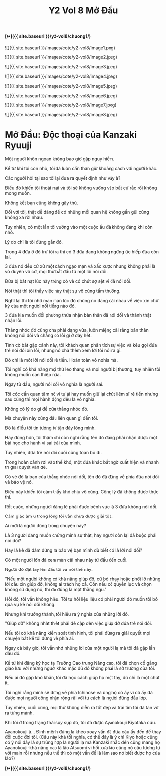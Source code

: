 ﻿---
layout: post
title: Y2 Vol 8 Mở Đầu
permalink: /y2-vol8/modau/
---

**[⏩]({{ site.baseurl }}/y2-vol8/chuong1/)**

![]({{ site.baseurl }}/images/cote/y2-vol8/image1.png)

![]({{ site.baseurl }}/images/cote/y2-vol8/image2.jpeg)

![]({{ site.baseurl }}/images/cote/y2-vol8/image3.jpeg)

![]({{ site.baseurl }}/images/cote/y2-vol8/image4.jpeg)

![]({{ site.baseurl }}/images/cote/y2-vol8/image5.jpeg)

![]({{ site.baseurl }}/images/cote/y2-vol8/image6.jpeg)

![]({{ site.baseurl }}/images/cote/y2-vol8/image7.jpeg)

![]({{ site.baseurl }}/images/cote/y2-vol8/image8.jpeg)

# Mở Đầu: Độc thoại của Kanzaki Ryuuji

Một người khôn ngoan không bao giờ gặp nguy hiểm.

Kể từ khi tôi còn nhỏ, tôi đã luôn cẩn thận giữ khoảng cách với người khác.

Các người hỏi tại sao tôi lại đưa ra quyết định như vậy à?

Điều đó khiến tôi thoải mái và tôi sẽ không vướng vào bất cứ rắc rối không mong muốn.

Không kết bạn cũng không gây thù.

Đối với tôi, thật dễ dàng để có những mối quan hệ không gần gũi cũng không xa rời nhau.

Tuy nhiên, có một lần tôi vướng vào một cuộc ẩu đả không đáng khi còn nhỏ.

Lý do chỉ là tôi đứng gần đó.

Trong 4 đứa ở đó trừ tôi ra thì có 3 đứa đang không ngừng ức hiếp đứa còn lại.

3 đứa nó đều cứ xử một cách ngạo mạn và xấc xược nhưng không phải là vô duyên vô cớ, mọi thứ bắt đầu từ một lời nói dối.

Đứa bị bắt nạt lúc này trông có vẻ có chút sợ sệt vì đã nói dối.

Nói thật thì tôi thấy việc này thật sự vô cùng tầm thường.

Nghĩ lại thì tôi nhớ man mán lúc đó chúng nó đang cãi nhau về việc xin chữ ký của một người nối tiếng nào đó.

3 đứa kia muốn đối phương thừa nhận bản thân đã nói dối và thành thật nhận lỗi.

Thằng nhóc đó cũng chả phải dạng vừa, luôn miệng cãi rằng bản thân không nói dối và chẳng có lỗi gì ở đây hết.

Tình cờ bắt gặp cảnh này, tôi khách quan phân tích sự việc và kêu gọi đứa trẻ nói dối xin lỗi, nhưng nó chả thèm xem lời tôi nói ra gì.

Đó chỉ là một lời nói dối rẻ tiền. Hoàn toàn vô nghĩa mà.

Tôi nghĩ có khả năng mọi thứ leo thang và mọi người bị thương, tuy nhiên tôi không muốn can thiệp nữa.

Ngay từ đầu, người nói dối vô nghĩa là người sai.

Tôi cóc cần quan tâm nó vì tự ái hay muốn giữ lại chút liêm sĩ rẻ tiền nhưng sau cùng thì mọi hành động đều là vô nghĩa.

Không có lý do gì để cứu thằng nhóc đó.

Mà chuyện này cũng đâu liên quan gì đến tôi.

Đó là điều tôi tin tưởng từ tận đáy lòng mình.

Hay đúng hơn, tôi thậm chí còn nghĩ rằng tên đó đáng phải nhận được một bài học cho hành vi sai trái của mình.

Tuy nhiên, đứa trẻ nói dối cuối cùng toan bỏ đi.

Trong hoàn cảnh rơi vào thế khó, một đứa khác bất ngờ xuất hiện và nhanh trí giải quyết vấn đề.

Có vẻ đó là bạn của thằng nhóc nói dối, tên đó đã đứng về phía đứa nói dối và bảo vệ nó.

Điều này khiến tôi cảm thấy khó chịu vô cùng. Công lý đã không được thực thi.

Rốt cuộc, những người đáng lẽ phải được bênh vực là 3 đứa không nói dối.

Cảm giác âm u trong lòng tôi vẫn chưa được giải tỏa.

Ai mới là người đúng trong chuyện này?

Là 3 người đang muốn chứng minh sự thật, hay người còn lại đã buộc phải nói dối?

Hay là kẻ đã dám đứng ra bảo vệ bạn mình dù biết đó là lời nói dối?

Có một người lớn đã xem màn cãi nhau này từ đầu đến cuối.

Người đó đặt tay lên đầu tôi và nói thế này:

"Nếu một người không có khả năng giúp đỡ, cứ bỏ chạy hoặc phớt lờ những lời cầu xin giúp đỡ, không ai trách họ cả. Còn nếu có quyền lực và chọn không sử dụng nó, thì đó đúng là một thằng ngu."

Hồi đó, tôi vẫn không hiểu. Tôi tự hỏi liệu liệu có phải người đó muốn tôi bỏ qua vụ kẻ nói dối không.

Nhưng khi trưởng thành, tôi hiểu ra ý nghĩa của những lời đó.

\"Giúp đỡ\" không nhất thiết phải đề cập đến việc giúp đỡ đứa trẻ nói dối.

Nếu tôi có khả năng kiểm soát tình hình, tôi phải đứng ra giải quyết mọi chuyện bất kể tôi đứng về phía ai.

Ngay cả bây giờ, tôi vẫn nhớ những lời của một người lạ mà tôi đã gặp lần đầu đó.

Kể từ khi đăng ký học tại Trường Cao trung Nâng cao, tôi đã chọn cố gắng giao lưu với những người khác mặc dù đó không phải là sở trường của tôi.

Nếu ai đó gặp khó khăn, tôi đã học cách giúp họ một tay, dù chỉ là một chút ít.

Tôi nghĩ rằng mình sẽ đứng về phía Ichinose và ủng hộ cô ấy vì cô ấy đã được mọi người công nhận rộng rãi với tư cách là người đứng đầu lớp.

Tuy nhiên, cuối cùng, mọi thứ không diễn ra tốt đẹp và trái tim tôi đã tan vỡ ra từng mảnh.

Khi tôi ở trong trạng thái suy sụp đó, tôi đã được Ayanokouji Kiyotaka cứu.

Ayanokouji à... Định mệnh đúng là khéo xoay vần đã đưa cậu ấy đến để thay đổi cuộc đời tôi. (Câu này khá tối nghĩa, có thể đây là ý chỉ Kiyo hoặc cũng có ý nói đây là sự trùng hợp là người lạ mà Kanzaki nhắc đến cũng mang họ Ayanokouji-khả năng cao là lão Atsuomi vì hồi xưa lão cũng nó câu tương tự với main rồi nhưng nếu thế thì có một vấn đề là làm sao nó biết được họ của lão?)

**[⏩]({{ site.baseurl }}/y2-vol8/chuong1/)**
